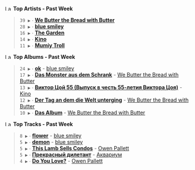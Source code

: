 <!--START_LASTFM_ARTISTS:{"period": "7day", "rows": 5}-->
<a href="https://last.fm" target="_blank"><img src="https://user-images.githubusercontent.com/17434202/215290617-e793598d-d7c9-428f-9975-156db1ba89cc.svg" alt="Last.fm Logo" width="18" height="13"/></a> **Top Artists - Past Week**

> `39 ▶️` ∙ **[We Butter the Bread with Butter](https://www.last.fm/music/We+Butter+the+Bread+with+Butter)**<br/>
> `28 ▶️` ∙ **[blue smiley](https://www.last.fm/music/blue+smiley)**<br/>
> `16 ▶️` ∙ **[The Garden](https://www.last.fm/music/The+Garden)**<br/>
> `14 ▶️` ∙ **[Kino](https://www.last.fm/music/Kino)**<br/>
> `11 ▶️` ∙ **[Mumiy Troll](https://www.last.fm/music/Mumiy+Troll)**<br/>
<!--END_LASTFM_ARTISTS-->

<!--START_LASTFM_ALBUMS:{"period": "7day", "rows": 5}-->
<a href="https://last.fm" target="_blank"><img src="https://user-images.githubusercontent.com/17434202/215290617-e793598d-d7c9-428f-9975-156db1ba89cc.svg" alt="Last.fm Logo" width="18" height="13"/></a> **Top Albums - Past Week**

> `24 ▶️` ∙ **[ok](https://www.last.fm/music/blue+smiley/ok)** - [blue smiley](https://www.last.fm/music/blue+smiley)<br/>
> `17 ▶️` ∙ **[Das Monster aus dem Schrank](https://www.last.fm/music/We+Butter+the+Bread+with+Butter/Das+Monster+aus+dem+Schrank)** - [We Butter the Bread with Butter](https://www.last.fm/music/We+Butter+the+Bread+with+Butter)<br/>
> `13 ▶️` ∙ **[Виктор Цой 55 (Выпуск в честь 55-летия Виктора Цоя)](https://www.last.fm/music/Kino/%D0%92%D0%B8%D0%BA%D1%82%D0%BE%D1%80+%D0%A6%D0%BE%D0%B9+55+(%D0%92%D1%8B%D0%BF%D1%83%D1%81%D0%BA+%D0%B2+%D1%87%D0%B5%D1%81%D1%82%D1%8C+55-%D0%BB%D0%B5%D1%82%D0%B8%D1%8F+%D0%92%D0%B8%D0%BA%D1%82%D0%BE%D1%80%D0%B0+%D0%A6%D0%BE%D1%8F))** - [Kino](https://www.last.fm/music/Kino)<br/>
> `12 ▶️` ∙ **[Der Tag an dem die Welt unterging](https://www.last.fm/music/We+Butter+the+Bread+with+Butter/Der+Tag+an+dem+die+Welt+unterging)** - [We Butter the Bread with Butter](https://www.last.fm/music/We+Butter+the+Bread+with+Butter)<br/>
> `10 ▶️` ∙ **[Das Album](https://www.last.fm/music/We+Butter+the+Bread+with+Butter/Das+Album)** - [We Butter the Bread with Butter](https://www.last.fm/music/We+Butter+the+Bread+with+Butter)<br/>
<!--END_LASTFM_ALBUMS-->

<!--START_LASTFM_TRACKS:{"period": "7day", "rows": 5}-->
<a href="https://last.fm" target="_blank"><img src="https://user-images.githubusercontent.com/17434202/215290617-e793598d-d7c9-428f-9975-156db1ba89cc.svg" alt="Last.fm Logo" width="18" height="13"/></a> **Top Tracks - Past Week**

> `8 ▶️` ∙ **[flower](https://www.last.fm/music/blue+smiley/_/flower)** - [blue smiley](https://www.last.fm/music/blue+smiley)<br/>
> `5 ▶️` ∙ **[demon](https://www.last.fm/music/blue+smiley/_/demon)** - [blue smiley](https://www.last.fm/music/blue+smiley)<br/>
> `5 ▶️` ∙ **[This Lamb Sells Condos](https://www.last.fm/music/Owen+Pallett/_/This+Lamb+Sells+Condos)** - [Owen Pallett](https://www.last.fm/music/Owen+Pallett)<br/>
> `5 ▶️` ∙ **[Прекрасный дилетант](https://www.last.fm/music/%D0%90%D0%BA%D0%B2%D0%B0%D1%80%D0%B8%D1%83%D0%BC/_/%D0%9F%D1%80%D0%B5%D0%BA%D1%80%D0%B0%D1%81%D0%BD%D1%8B%D0%B9+%D0%B4%D0%B8%D0%BB%D0%B5%D1%82%D0%B0%D0%BD%D1%82)** - [Аквариум](https://www.last.fm/music/%D0%90%D0%BA%D0%B2%D0%B0%D1%80%D0%B8%D1%83%D0%BC)<br/>
> `4 ▶️` ∙ **[Do You Love?](https://www.last.fm/music/Owen+Pallett/_/Do+You+Love%3F)** - [Owen Pallett](https://www.last.fm/music/Owen+Pallett)<br/>
<!--END_LASTFM_TRACKS-->